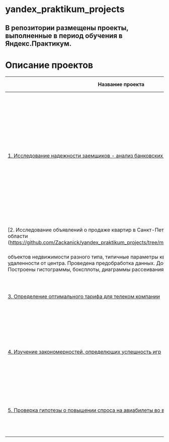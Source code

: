 # yandex_praktikum_projects
## В репозитории размещены проекты, выполненные в период обучения в Яндекс.Практикум.
# Описание проектов

| Название проекта | Описание | Используемые библиотеки|
| --- | --- | --- |
| [1. Исследование надежности заемщиков - анализ банковских данных](https://github.com/Zackanick/yandex_praktikum_projects/tree/main/investigation%20of%20borrowers%20reliability) | На основе данных кредитного отдела банка исследовано влияние семейного положения и количества детей на факт погашения кредита в срок. Получена информация о данных. Определены и обработаны пропуски. Заменены типы данных на соответствующие хранящимся данным. Удалены дубликаты. Выделены леммы в значениях столбца и категоризированны данные | Python, Pandas, PyMystem3|
| [2. Исследование объявлений о продаже квартир в Санкт-Петербурге и Ленинградской области (https://github.com/Zackanick/yandex_praktikum_projects/tree/main/living_properties_for_sale) | На основе данных сервиса Яндекс.Недвижимость определена рыночная стоимость
объектов недвижимости разного типа, типичные параметры квартир, в зависимости от удаленности от центра. Проведена предобработка данных. Добавлены новые данные. Построены гистограммы, боксплоты, диаграммы рассеивания. | Python, Pandas, Matplotlib|
| [3. Определение оптимального тарифа для телеком компании](https://github.com/Zackanick/yandex_praktikum_projects/tree/main/mobile_operator_tariffs_comparison) | Проведен анализ поведения клиентов и поиск оптимального тарифного плана на основе данных клиентов оператора сотовой связи | Python, Pandas, Matplotlib, NumPy, SciPy|
| [4. Изучение закономерностей, определющих успешность игр](https://github.com/Zackanick/yandex_praktikum_projects/tree/main/computer_games-success_sale) | Выявление закономерностей, определяющих успешность игры для продвижения потенциально наиболее популярного продукта и планирования рекламных кампаний | Python, Pandas, NumPy, Matplotlib|
| [5. Проверка гипотезы о повышении спроса на авиабилеты во время крупных фестивалей](https://github.com/Zackanick/yandex_praktikum_projects/tree/main/demand_generation_in_avia_sales) | Выгрузка и подготовка данных авиакомпаний с помощью SQL, проверка гипотезы о различии среднего спроса на билеты во время различных событий| SQL, Python, Pandas, Matplotlib, SciPy|
